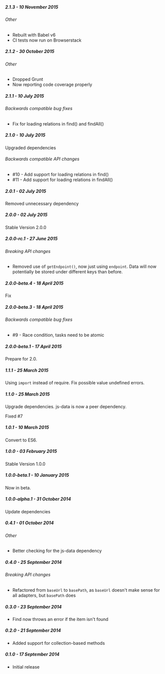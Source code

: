 ##### 2.1.3 - 10 November 2015

###### Other
- Rebuilt with Babel v6
- CI tests now run on Browserstack

##### 2.1.2 - 30 October 2015

###### Other
- Dropped Grunt
- Now reporting code coverage properly

##### 2.1.1 - 10 July 2015

###### Backwards compatible bug fixes
- Fix for loading relations in find() and findAll()

##### 2.1.0 - 10 July 2015

Upgraded dependencies

###### Backwards compatible API changes
- #10 - Add support for loading relations in find()
- #11 - Add support for loading relations in findAll()

##### 2.0.1 - 02 July 2015

Removed unnecessary dependency

##### 2.0.0 - 02 July 2015

Stable Version 2.0.0

##### 2.0.0-rc.1 - 27 June 2015

###### Breaking API changes
- Removed use of `getEndpoint()`, now just using `endpoint`. Data will now potentially be stored under different keys than before.

##### 2.0.0-beta.4 - 18 April 2015

Fix

##### 2.0.0-beta.3 - 18 April 2015

###### Backwards compatible bug fixes
- #9 - Race condition, tasks need to be atomic

##### 2.0.0-beta.1 - 17 April 2015

Prepare for 2.0.

##### 1.1.1 - 25 March 2015

Using `import` instead of require. Fix possible value undefined errors.

##### 1.1.0 - 25 March 2015

Upgrade dependencies. js-data is now a peer dependency.

Fixed #7

##### 1.0.1 - 10 March 2015

Convert to ES6.

##### 1.0.0 - 03 February 2015

Stable Version 1.0.0

##### 1.0.0-beta.1 - 10 January 2015

Now in beta.

##### 1.0.0-alpha.1 - 31 October 2014

Update dependencies

##### 0.4.1 - 01 October 2014

###### Other
- Better checking for the js-data dependency

##### 0.4.0 - 25 September 2014

###### Breaking API changes
- Refactored from `baseUrl` to `basePath`, as `baseUrl` doesn't make sense for all adapters, but `basePath` does

##### 0.3.0 - 23 September 2014

- Find now throws an error if the item isn't found

##### 0.2.0 - 21 September 2014

- Added support for collection-based methods

##### 0.1.0 - 17 September 2014

- Initial release
